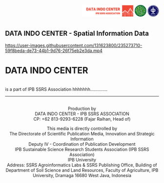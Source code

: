 <img src="https://github.com/dataindo-ssrs/.github/blob/a17fa9122f107b29ca587fb51e1c9a625ebd6683/admin/Logo_DataIndo_SSRS_IPB_kiri.png" title="Data Stat Center" width="50%" align="right"/>
<br />
<br />
<br />

## DATA INDO CENTER - Spatial Information Data



https://user-images.githubusercontent.com/131623800/235273710-59f8beda-de73-44b1-9d76-26f75eb2e3da.mp4



# DATA INDO CENTER
<br />is a part of IPB SSRS Association
hhhhhhh..............


________________________________________________________________________________________________________________________________________________________

<p align="center">
 <br /> Production by
 <br /> DATA INDO CENTER - IPB SSRS ASSOCIATION 
 <br /> CP: +62 813-9293-6228 (Fajar Raihan, Head of)
  </p>
<p align="center">
 This media is directly controlled by 
 <br /> The Directorate of Scientific Publication Media, Innovation and Strategic Information
 <br /> Deputy IV - Coordination of Publication Development 
 <br /> IPB Sustainable Science Research Students Association (IPB SSRS Association)
 <br /> IPB University
 <br /> Address: SSRS Agroinformatics Labs & SSRS Publishing Office, Building of Department of Soil Science and Land Resources, Faculty of Agriculture, IPB University, Dramaga 16680 West Java, Indonesia
 </p>
